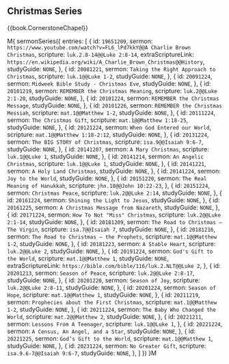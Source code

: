 ## Christmas Series

{{book.CornerstoneChapel}}

M{ sermonSeries({
  entries: [
    { id: `19651209`, sermon: `https://www.youtube.com/watch?v=FL6_lPd7kkY@@A Charlie Brown Christmas`, scripture: `luk.2.8-14@@Luke 2:8-14`, extraScriptureLink: `https://en.wikipedia.org/wiki/A_Charlie_Brown_Christmas@@History`, studyGuide: `NONE`, },
    { id: `20081221`, sermon: `Taking the Right Approach to Christmas`, scripture: `luk.1@@Luke 1-2`,          studyGuide: `NONE`, },
    { id: `20091224`, sermon: `Midweek Bible Study - Christmas Eve`,                                           studyGuide: `NONE`, },
    { id: `20101219`, sermon: `REMEMBER the Christmas Meaning`,         scripture: `luk.2@@Luke 2:1-20`,       studyGuide: `NONE`, },
    { id: `20101224`, sermon: `REMEMBER the Christmas Message`,                                                studyGuide: `NONE`, },
    { id: `20101226`, sermon: `REMEMBER the Christmas Messiah`,         scripture: `mat.1@@Matthew 1-2`,       studyGuide: `NONE`, },
    { id: `20111224`, sermon: `The Christmas Gift`,                     scripture: `mat.1@@Matthew 1:18-25`,   studyGuide: `NONE`, },
    { id: `20121224`, sermon: `When God Entered our World`,             scripture: `mat.1@@Matthew 1:18-2:12`, studyGuide: `NONE`, },
    { id: `20131224`, sermon: `The BIG STORY of Christmas`,             scripture: `isa.9@@Isaiah 9:6-7`,      studyGuide: `NONE`, },
    { id: `20141207`, sermon: `A Mary Christmas`,                       scripture: `luk.1@@Luke 1`,            studyGuide: `NONE`, },
    { id: `20141214`, sermon: `An Angelic Christmas`,                   scripture: `luk.1@@Luke 1`,            studyGuide: `NONE`, },
    { id: `20141221`, sermon: `A Holy Land Christmas`,                                                         studyGuide: `NONE`, },
    { id: `20141224`, sermon: `Joy to the World`,                                                              studyGuide: `NONE`, },
    { id: `20151220`, sermon: `The Real Meaning of Hanukkah`,           scripture: `jhn.10@@John 10:22-23`,                        },
    { id: `20151224`, sermon: `Christmas Peace`,                        scripture: `luk.2@@Luke 2:14`,         studyGuide: `NONE`, },
    { id: `20161224`, sermon: `Shining the Light to Jesus`,                                                    studyGuide: `NONE`, },
    { id: `20161225`, sermon: `A Christmas Message from Nazareth`,                                             studyGuide: `NONE`, },
    { id: `20171224`, sermon: `How To Not "Miss" Christmas`,            scripture: `luk.2@@Luke 2:1-14`,       studyGuide: `NONE`, },
    { id: `20181209`, sermon: `The Road to Christmas – The Virgin`,     scripture: `isa.7@@Isaiah 7`,          studyGuide: `NONE`, },
    { id: `20181216`, sermon: `The Road to Christmas – the Prophets`,   scripture: `mat.1@@Matthew 1-2`,       studyGuide: `NONE`, },
    { id: `20181223`, sermon: `A Stable Heart`,                         scripture: `luk.2@@Luke 2`,            studyGuide: `NONE`, },
    { id: `20191224`, sermon: `God's Gift to the World`,                scripture: `mat.1@@Matthew 1`,         studyGuide: `NONE`, extraScriptureLink: `https://bible.com/bible/116/luk.2.NLT@@Luke 2`, },
    { id: `20201213`, sermon: `Season of Peace`,                        scripture: `luk.2@@Luke 2:8-17`,       studyGuide: `NONE`, },
    { id: `20201220`, sermon: `Season of Joy`,                          scripture: `luk.2@@Luke 2:8-11`,       studyGuide: `NONE`, },
    { id: `20201224`, sermon: `Season of Hope`,                         scripture: `mat.1@@Matthew 1`,         studyGuide: `NONE`, },
    { id: `20211219`, sermon: `Prophecies about the First Christmas`,   scripture: `mat.1@@Matthew 1-2`,       studyGuide: `NONE`, },
    { id: `20211224`, sermon: `The Baby Who Changed the World`,         scripture: `mat.2@@Matthew 2`,         studyGuide: `NONE`, },
    { id: `20221211`, sermon: `Lessons From A Teenager`,                scripture: `luk.1@@Luke 1`,                                },
    { id: `20221224`, sermon: `A Census, An Angel, and a Star`,                                                studyGuide: `NONE`, },
    { id: `20221225`, sermon: `God’s Gift to the World`,                scripture: `mat.1@@Matthew 1`,         studyGuide: `NONE`, },
    { id: `20231224`, sermon: `No Greater Gift`,                        scripture: `isa.9.6-7@@Isaiah 9:6-7`,  studyGuide: `NONE`, },
  ]
}) }M
